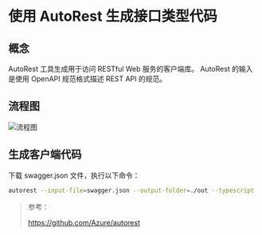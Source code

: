 # 使用 AutoRest 生成接口类型代码


## 概念

AutoRest 工具生成用于访问 RESTful Web 服务的客户端库。 AutoRest 的输入是使用 OpenAPI 规范格式描述 REST API 的规范。

## 流程图

![流程图](https://cdn.jsdelivr.net/gh/fengrui358/img@main/202204071129603.png "流程图")

## 生成客户端代码

下载 swagger.json 文件，执行以下命令：

```bash
autorest --input-file=swagger.json --output-folder=./out --typescript
```

> 参考：
>
> <https://github.com/Azure/autorest>

